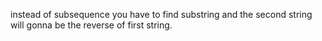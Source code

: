 instead of subsequence you have to find substring
and the second string will gonna be the reverse of first string.
​